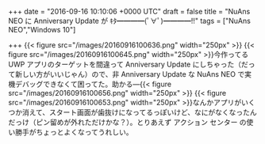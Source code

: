 
+++
date = "2016-09-16 10:10:06 +0000 UTC"
draft = false
title = "NuAns NEO に Anniversary Update が ｷﾀ━━━━(ﾟ∀ﾟ)━━━━!!"
tags = ["NuAns NEO","Windows 10"]

+++
{{< figure src="/images/20160916100636.png" width="250px" >}} {{< figure src="/images/20160916100645.png" width="250px" >}}今作ってる UWP アプリのターゲットを間違って Anniversary Update にしちゃった（だって新しい方がいいじゃん）ので、非 Anniversary Update な NuAns NEO で実機デバッグできなくて困ってた。助かる―{{< figure src="/images/20160916100656.png" width="250px" >}} {{< figure src="/images/20160916100653.png" width="250px" >}}なんかアプリがいくつか消えて、スタート画面が歯抜けになってるっぽいけど、なにがなくなったんだっけ（ピン留めが外れただけかな？）。とりあえず アクション センター の使い勝手がちょっとよくなってうれしい。


